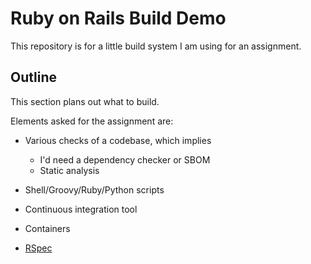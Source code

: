 # Ruby on Rails Build Demo

This repository is for a little build system I am using for an assignment.

## Outline

This section plans out what to build.

Elements asked for the assignment are:

* Various checks of a codebase, which implies

    * I'd need a dependency checker or SBOM
    * Static analysis

* Shell/Groovy/Ruby/Python scripts
* Continuous integration tool
* Containers
* [RSpec](https://rspec.info)
